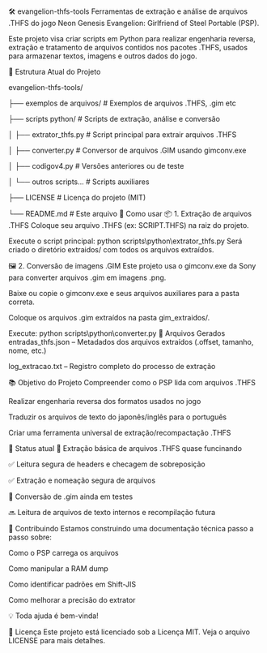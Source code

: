🛠 evangelion-thfs-tools
Ferramentas de extração e análise de arquivos .THFS do jogo Neon Genesis Evangelion: Girlfriend of Steel Portable (PSP).

Este projeto visa criar scripts em Python para realizar engenharia reversa, extração e tratamento de arquivos contidos nos pacotes .THFS, usados para armazenar textos, imagens e outros dados do jogo.

📁 Estrutura Atual do Projeto

evangelion-thfs-tools/

├── exemplos de arquivos/        # Exemplos de arquivos .THFS, .gim etc

├── scripts python/              # Scripts de extração, análise e conversão

│   ├── extrator_thfs.py         # Script principal para extrair arquivos .THFS

│   ├── converter.py             # Conversor de arquivos .GIM usando gimconv.exe

│   ├── codigov4.py              # Versões anteriores ou de teste

│   └── outros scripts...        # Scripts auxiliares

├── LICENSE                      # Licença do projeto (MIT)

└── README.md                    # Este arquivo
🚀 Como usar
📦 1. Extração de arquivos .THFS
Coloque seu arquivo .THFS (ex: SCRIPT.THFS) na raiz do projeto.

Execute o script principal:
python scripts\python\extrator_thfs.py
Será criado o diretório extraidos/ com todos os arquivos extraídos.

🖼 2. Conversão de imagens .GIM
Este projeto usa o gimconv.exe da Sony para converter arquivos .gim em imagens .png.

Baixe ou copie o gimconv.exe e seus arquivos auxiliares para a pasta correta.

Coloque os arquivos .gim extraídos na pasta gim_extraidos/.

Execute:
python scripts\python\converter.py
📄 Arquivos Gerados
entradas_thfs.json – Metadados dos arquivos extraídos (.offset, tamanho, nome, etc.)

log_extracao.txt – Registro completo do processo de extração

📚 Objetivo do Projeto
Compreender como o PSP lida com arquivos .THFS

Realizar engenharia reversa dos formatos usados no jogo

Traduzir os arquivos de texto do japonês/inglês para o português

Criar uma ferramenta universal de extração/recompactação .THFS

🧪 Status atual
🚧 Extração básica de arquivos .THFS quase funcinando

✅ Leitura segura de headers e checagem de sobreposição

✅ Extração e nomeação segura de arquivos

🚧 Conversão de .gim ainda em testes

🔜 Leitura de arquivos de texto internos e recompilação futura

🤝 Contribuindo
Estamos construindo uma documentação técnica passo a passo sobre:

Como o PSP carrega os arquivos

Como manipular a RAM dump

Como identificar padrões em Shift-JIS

Como melhorar a precisão do extrator

💡 Toda ajuda é bem-vinda!

📜 Licença
Este projeto está licenciado sob a Licença MIT. Veja o arquivo LICENSE para mais detalhes.
